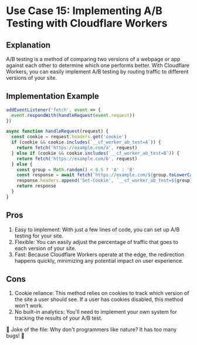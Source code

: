 # Use Case 15: Implementing A/B Testing with Cloudflare Workers

## Explanation

A/B testing is a method of comparing two versions of a webpage or app against each other to determine which one performs better. With Cloudflare Workers, you can easily implement A/B testing by routing traffic to different versions of your site.

## Implementation Example

```javascript
addEventListener('fetch', event => {
  event.respondWith(handleRequest(event.request))
})

async function handleRequest(request) {
  const cookie = request.headers.get('cookie')
  if (cookie && cookie.includes(`__cf_worker_ab_test=A`)) {
    return fetch('https://example.com/a', request)
  } else if (cookie && cookie.includes(`__cf_worker_ab_test=B`)) {
    return fetch('https://example.com/b', request)
  } else {
    const group = Math.random() < 0.5 ? 'A' : 'B'
    const response = await fetch(`https://example.com/${group.toLowerCase()}`, request)
    response.headers.append('Set-Cookie', `__cf_worker_ab_test=${group}; path=/`)
    return response
  }
}
```

## Pros

1. Easy to implement: With just a few lines of code, you can set up A/B testing for your site.
2. Flexible: You can easily adjust the percentage of traffic that goes to each version of your site.
3. Fast: Because Cloudflare Workers operate at the edge, the redirection happens quickly, minimizing any potential impact on user experience.

## Cons

1. Cookie reliance: This method relies on cookies to track which version of the site a user should see. If a user has cookies disabled, this method won't work.
2. No built-in analytics: You'll need to implement your own system for tracking the results of your A/B test.

🤣 Joke of the file: Why don't programmers like nature? It has too many bugs! 🐞